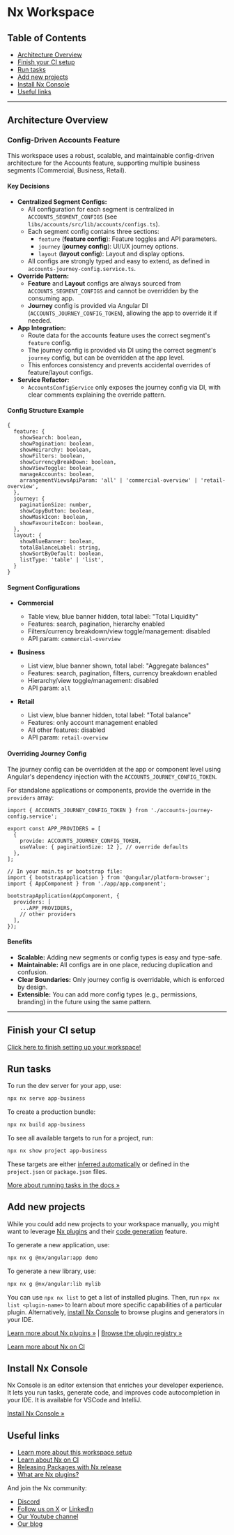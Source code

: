 # Nx Workspace

## Table of Contents

- [Architecture Overview](#architecture-overview)
- [Finish your CI setup](#finish-your-ci-setup)
- [Run tasks](#run-tasks)
- [Add new projects](#add-new-projects)
- [Install Nx Console](#install-nx-console)
- [Useful links](#useful-links)

---

## Architecture Overview

### Config-Driven Accounts Feature

This workspace uses a robust, scalable, and maintainable config-driven architecture for the Accounts feature, supporting multiple business segments (Commercial, Business, Retail).

#### Key Decisions

- **Centralized Segment Configs:**
  - All configuration for each segment is centralized in `ACCOUNTS_SEGMENT_CONFIGS` (see `libs/accounts/src/lib/accounts/configs.ts`).
  - Each segment config contains three sections:
    - `feature` (**feature config**): Feature toggles and API parameters.
    - `journey` (**journey config**): UI/UX journey options.
    - `layout` (**layout config**): Layout and display options.
  - All configs are strongly typed and easy to extend, as defined in `accounts-journey-config.service.ts`.
- **Override Pattern:**
  - **Feature** and **Layout** configs are always sourced from `ACCOUNTS_SEGMENT_CONFIGS` and cannot be overridden by the consuming app.
  - **Journey** config is provided via Angular DI (`ACCOUNTS_JOURNEY_CONFIG_TOKEN`), allowing the app to override it if needed.
- **App Integration:**
  - Route data for the accounts feature uses the correct segment's `feature` config.
  - The journey config is provided via DI using the correct segment's `journey` config, but can be overridden at the app level.
  - This enforces consistency and prevents accidental overrides of feature/layout configs.
- **Service Refactor:**
  - `AccountsConfigService` only exposes the journey config via DI, with clear comments explaining the override pattern.

#### Config Structure Example

```
{
  feature: {
    showSearch: boolean,
    showPagination: boolean,
    showHeirarchy: boolean,
    showFilters: boolean,
    showCurrencyBreakDown: boolean,
    showViewToggle: boolean,
    manageAccounts: boolean,
    arrangementViewsApiParam: 'all' | 'commercial-overview' | 'retail-overview',
  },
  journey: {
    paginationSize: number,
    showCopyButton: boolean,
    showMaskIcon: boolean,
    showFavouriteIcon: boolean,
  },
  layout: {
    showBlueBanner: boolean,
    totalBalanceLabel: string,
    showSortByDefault: boolean,
    listType: 'table' | 'list',
  }
}
```

#### Segment Configurations

- **Commercial**

  - Table view, blue banner hidden, total label: "Total Liquidity"
  - Features: search, pagination, hierarchy enabled
  - Filters/currency breakdown/view toggle/management: disabled
  - API param: `commercial-overview`

- **Business**

  - List view, blue banner shown, total label: "Aggregate balances"
  - Features: search, pagination, filters, currency breakdown enabled
  - Hierarchy/view toggle/management: disabled
  - API param: `all`

- **Retail**
  - List view, blue banner hidden, total label: "Total balance"
  - Features: only account management enabled
  - All other features: disabled
  - API param: `retail-overview`

#### Overriding Journey Config

The journey config can be overridden at the app or component level using Angular's dependency injection with the `ACCOUNTS_JOURNEY_CONFIG_TOKEN`.

For standalone applications or components, provide the override in the `providers` array:

```
import { ACCOUNTS_JOURNEY_CONFIG_TOKEN } from './accounts-journey-config.service';

export const APP_PROVIDERS = [
  {
    provide: ACCOUNTS_JOURNEY_CONFIG_TOKEN,
    useValue: { paginationSize: 12 }, // override defaults
  },
];

// In your main.ts or bootstrap file:
import { bootstrapApplication } from '@angular/platform-browser';
import { AppComponent } from './app/app.component';

bootstrapApplication(AppComponent, {
  providers: [
    ...APP_PROVIDERS,
    // other providers
  ],
});
```

#### Benefits

- **Scalable:** Adding new segments or config types is easy and type-safe.
- **Maintainable:** All configs are in one place, reducing duplication and confusion.
- **Clear Boundaries:** Only journey config is overridable, which is enforced by design.
- **Extensible:** You can add more config types (e.g., permissions, branding) in the future using the same pattern.

---

## Finish your CI setup

[Click here to finish setting up your workspace!](https://cloud.nx.app/connect/5rBBV65SQv)

## Run tasks

To run the dev server for your app, use:

```sh
npx nx serve app-business
```

To create a production bundle:

```sh
npx nx build app-business
```

To see all available targets to run for a project, run:

```sh
npx nx show project app-business
```

These targets are either [inferred automatically](https://nx.dev/concepts/inferred-tasks?utm_source=nx_project&utm_medium=readme&utm_campaign=nx_projects) or defined in the `project.json` or `package.json` files.

[More about running tasks in the docs &raquo;](https://nx.dev/features/run-tasks?utm_source=nx_project&utm_medium=readme&utm_campaign=nx_projects)

## Add new projects

While you could add new projects to your workspace manually, you might want to leverage [Nx plugins](https://nx.dev/concepts/nx-plugins?utm_source=nx_project&utm_medium=readme&utm_campaign=nx_projects) and their [code generation](https://nx.dev/features/generate-code?utm_source=nx_project&utm_medium=readme&utm_campaign=nx_projects) feature.

To generate a new application, use:

```sh
npx nx g @nx/angular:app demo
```

To generate a new library, use:

```sh
npx nx g @nx/angular:lib mylib
```

You can use `npx nx list` to get a list of installed plugins. Then, run `npx nx list <plugin-name>` to learn about more specific capabilities of a particular plugin. Alternatively, [install Nx Console](https://nx.dev/getting-started/editor-setup?utm_source=nx_project&utm_medium=readme&utm_campaign=nx_projects) to browse plugins and generators in your IDE.

[Learn more about Nx plugins &raquo;](https://nx.dev/concepts/nx-plugins?utm_source=nx_project&utm_medium=readme&utm_campaign=nx_projects) | [Browse the plugin registry &raquo;](https://nx.dev/plugin-registry?utm_source=nx_project&utm_medium=readme&utm_campaign=nx_projects)

[Learn more about Nx on CI](https://nx.dev/ci/intro/ci-with-nx#ready-get-started-with-your-provider?utm_source=nx_project&utm_medium=readme&utm_campaign=nx_projects)

## Install Nx Console

Nx Console is an editor extension that enriches your developer experience. It lets you run tasks, generate code, and improves code autocompletion in your IDE. It is available for VSCode and IntelliJ.

[Install Nx Console &raquo;](https://nx.dev/getting-started/editor-setup?utm_source=nx_project&utm_medium=readme&utm_campaign=nx_projects)

## Useful links

- [Learn more about this workspace setup](https://nx.dev/getting-started/tutorials/angular-monorepo-tutorial?utm_source=nx_project&utm_medium=readme&utm_campaign=nx_projects)
- [Learn about Nx on CI](https://nx.dev/ci/intro/ci-with-nx?utm_source=nx_project&utm_medium=readme&utm_campaign=nx_projects)
- [Releasing Packages with Nx release](https://nx.dev/features/manage-releases?utm_source=nx_project&utm_medium=readme&utm_campaign=nx_projects)
- [What are Nx plugins?](https://nx.dev/concepts/nx-plugins?utm_source=nx_project&utm_medium=readme&utm_campaign=nx_projects)

And join the Nx community:

- [Discord](https://go.nx.dev/community)
- [Follow us on X](https://twitter.com/nxdevtools) or [LinkedIn](https://www.linkedin.com/company/nrwl)
- [Our Youtube channel](https://www.youtube.com/@nxdevtools)
- [Our blog](https://nx.dev/blog?utm_source=nx_project&utm_medium=readme&utm_campaign=nx_projects)

